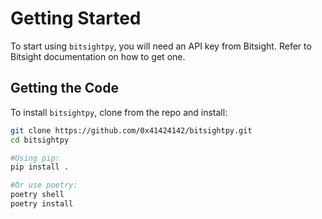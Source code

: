 # Getting Started

To start using ```bitsightpy```, you will need an API key from Bitsight. Refer to Bitsight documentation on how to get one.

## Getting the Code

To install ```bitsightpy```, clone from the repo and install:

```bash
git clone https://github.com/0x41424142/bitsightpy.git
cd bitsightpy

#Using pip:
pip install .

#Or use poetry:
poetry shell
poetry install
```